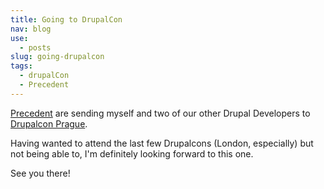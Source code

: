 ```yaml
---
title: Going to DrupalCon
nav: blog
use:
  - posts
slug: going-drupalcon
tags:
  - drupalCon
  - Precedent
---
```

[Precedent](http://www.precedent.co.uk) are sending myself and two of our other Drupal Developers to [Drupalcon Prague](http://prague2013.drupal.org).

Having wanted to attend the last few Drupalcons (London, especially) but not being able to, I'm definitely looking forward to this one.

See you there!